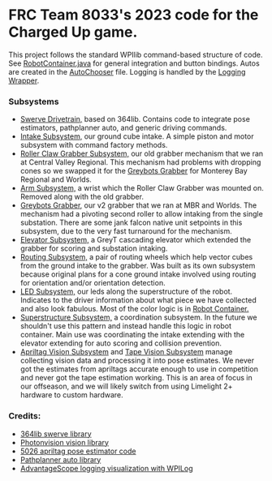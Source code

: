 # FRC Team 8033's 2023 code for the Charged Up game.
This project follows the standard WPIlib command-based structure of code. See [RobotContainer.java](src/main/java/frc/robot/RobotContainer.java) for general integration and button bindings. Autos are created in the [AutoChooser](src/main/java/frc/robot/commands/AutoChooser.java) file. Logging is handled by the [Logging Wrapper](src/main/java/frc/lib/logging/LoggingWrapper.java).

### **Subsystems**
 - [Swerve Drivetrain,](src/main/java/frc/robot/subsystems/SwerveSubsystem.java) based on 364lib. Contains code to integrate pose estimators, pathplanner auto, and generic driving commands.
 - [Intake Subsystem,](src/main/java/frc/robot/subsystems/IntakeSubsystem.java) our ground cube intake. A simple piston and motor subsystem with command factory methods.
 - [Roller Claw Grabber Subsystem,](src/main/java/frc/robot/subsystems/RollerClawGrabberSubsystem.java) our old grabber mechanism that we ran at Central Valley Regional. This mechanism had problems with dropping cones so we swapped it for the [Greybots Grabber](src/main/java/frc/robot/subsystems/GreybotsGrabberSubsystem.java) for Monterey Bay Regional and Worlds.
 - [Arm Subsystem,](src/main/java/frc/robot/subsystems/ArmSubsystem.java) a wrist which the Roller Claw Grabber was mounted on. Removed along with the old grabber.
 - [Greybots Grabber,](src/main/java/frc/robot/subsystems/GreybotsGrabberSubsystem.java) our v2 grabber that we ran at MBR and Worlds. The mechanism had a pivoting second roller to allow intaking from the single substation. There are some jank falcon native unit setpoints in this subsystem, due to the very fast turnaround for the mechanism.
 - [Elevator Subsystem,](src/main/java/frc/robot/subsystems/ElevatorSubsystem.java) a GreyT cascading elevator which extended the grabber for scoring and substation intaking.
 - [Routing Subsystem,](src/main/java/frc/robot/subsystems/RoutingSubsystem.java) a pair of routing wheels which help vector cubes from the ground intake to the grabber. Was built as its own subsystem because original plans for a cone ground intake involved using routing for orientation and/or orientation detection.
 - [LED Subsystem,](src/main/java/frc/robot/subsystems/LEDSubsystem.java) our leds along the superstructure of the robot. Indicates to the driver information about what piece we have collected and also look fabulous. Most of the color logic is in [Robot Container.](src/main/java/frc/robot/RobotContainer.java)
 - [Superstructure Subsystem,](src/main/java/frc/robot/subsystems/SuperstructureSubsystem.java) a coordination subsystem. In the future we shouldn't use this pattern and instead handle this logic in robot container. Main use was coordinating the intake extending with the elevator extending for auto scoring and collision prevention.
 - [Apriltag Vision Subsystem](src/main/java/frc/robot/subsystems/ApriltagVisionSubsystem.java) and [Tape Vision Subsystem](src/main/java/frc/robot/subsystems/TapeVisionSubsystem.java) manage collecting vision data and processing it into pose estimates. We never got the estimates from apriltags accurate enough to use in competition and never got the tape estimation working. This is an area of focus in our offseason, and we will likely switch from using Limelight 2+ hardware to custom hardware.

### **Credits**:
 - [364lib swerve library](https://github.com/Team364/BaseFalconSwerve)
 - [Photonvision vision library](https://photonvision.org/)
 - [5026 apriltag pose estimator code](https://github.com/Iron-Panthers/FRC-2023/blob/037d52ac93f4e46a2518491acd2e195d429d6dbd/src/main/java/frc/robot/subsystems/VisionSubsystem.java)
 - [Pathplanner auto library](https://github.com/mjansen4857/pathplanner)
 - [AdvantageScope logging visualization with WPILog](https://github.com/Mechanical-Advantage/AdvantageScope)

